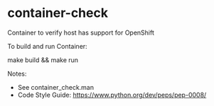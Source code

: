 # container-check
Container to verify host has support for OpenShift


To build and run Container:

make build && make run


Notes:

 - See container_check.man 
 - Code Style Guide: https://www.python.org/dev/peps/pep-0008/
